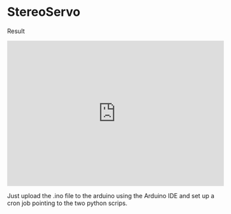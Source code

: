 # StereoServo

Result

<div style='position:relative;padding-bottom:67%'><iframe src='https://gfycat.com/ifr/PotableKaleidoscopicAlpineroadguidetigerbeetle' frameborder='0' scrolling='no' width='100%' height='100%' style='position:absolute;top:0;left:0;' allowfullscreen></iframe></div>

Just upload the .ino file to the arduino using the Arduino IDE and set up a cron job pointing to the two python scrips.
